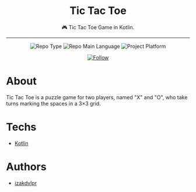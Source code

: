 <div align="center">    
  <h1>Tic Tac Toe</h1>
  
  <p>🎮 Tic Tac Toe Game in Kotlin.</p>
  
  <hr />
  
  <p>
    <img src="https://img.shields.io/badge/type-portfolio-green" alt="Repo Type" />
    <img src="https://img.shields.io/badge/language-kotlin-orange" alt="Repo Main Language" />
    <img src="https://img.shields.io/badge/platform-mobile-blueviolet" alt="Project Platform" />
  </p>
  
  <p>
    <a href="https://www.linkedin.com/in/izakdvlpr" target="_blank">
      <img src="https://img.shields.io/twitter/url?label=Connect%20%40izakdvlpr&logo=linkedin&url=https%3A%2F%2Fwww.twitter.com%2izakdvlpr%2F" alt="Follow" />
    </a>
  </p>
</div>

# About

Tic Tac Toe is a puzzle game for two players, named "X" and "O", who take turns marking the spaces in a 3×3 grid.

# Techs

 - [Kotlin](https://developer.android.com/)

# Authors

- [izakdvlpr](https://github.com/izakdvlpr)
